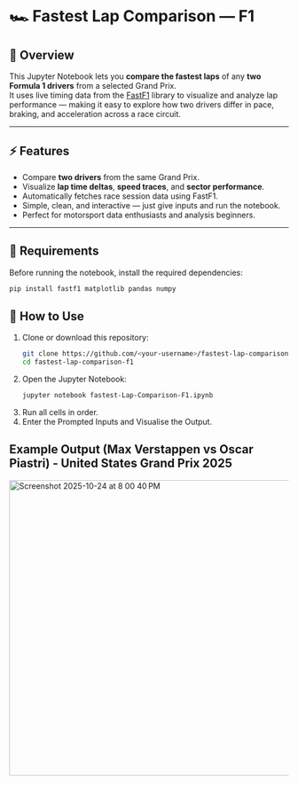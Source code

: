 # 🏎️ Fastest Lap Comparison — F1

## 📘 Overview  
This Jupyter Notebook lets you **compare the fastest laps** of any **two Formula 1 drivers** from a selected Grand Prix.  
It uses live timing data from the [FastF1](https://theoehrly.github.io/Fast-F1/) library to visualize and analyze lap performance — making it easy to explore how two drivers differ in pace, braking, and acceleration across a race circuit.

---

## ⚡ Features  
- Compare **two drivers** from the same Grand Prix.  
- Visualize **lap time deltas**, **speed traces**, and **sector performance**.  
- Automatically fetches race session data using FastF1.  
- Simple, clean, and interactive — just give inputs and run the notebook.  
- Perfect for motorsport data enthusiasts and analysis beginners.

---

## 🧰 Requirements  
Before running the notebook, install the required dependencies:

```bash
pip install fastf1 matplotlib pandas numpy
```

## 🚀 How to Use

1. Clone or download this repository:
   ```bash
   git clone https://github.com/<your-username>/fastest-lap-comparison-f1.git
   cd fastest-lap-comparison-f1
   ```
2. Open the Jupyter Notebook:
   ```bash
   jupyter notebook fastest-Lap-Comparison-F1.ipynb
   ```
3. Run all cells in order.
4. Enter the Prompted Inputs and Visualise the Output.

   
## Example Output (Max Verstappen vs Oscar Piastri) - United States Grand Prix 2025
<img width="996" height="533" alt="Screenshot 2025-10-24 at 8 00 40 PM" src="https://github.com/user-attachments/assets/fef7e3fe-50da-4088-9105-354de92ca006" />

